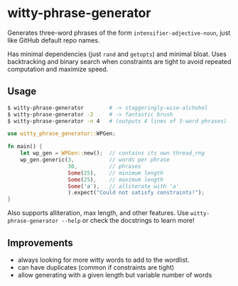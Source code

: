# witty-phrase-generator

Generates three-word phrases of the form `intensifier-adjective-noun`, just like GitHub default repo names.

Has minimal dependencies (just `rand` and `getopts`) and minimal bloat. Uses backtracking and binary search when constraints are tight to avoid repeated computation and maximize speed.

## Usage

```sh
$ witty-phrase-generator        # -> staggeringly-wise-alchohol
$ witty-phrase-generator -2     # -> fantastic brush
$ witty-phrase-generator -n 4   # (outputs 4 lines of 3-word phrases)
```

```rust
use witty_phrase_generator::WPGen;

fn main() {
    let wp_gen = WPGen::new();  // contains its own thread_rng
    wp_gen.generic(3,           // words per phrase
                   30,          // phrases
                   Some(25),    // minimum length
                   Some(25),    // maximum length
                   Some('a'),   // alliterate with 'a'
                   ).expect("Could not satisfy constraints!");
}
```

Also supports alliteration, max length, and other features. Use `witty-phrase-generator --help` or check the docstrings to learn more!

## Improvements
- always looking for more witty words to add to the wordlist.
- can have duplicates (common if constraints are tight)
- allow generating with a given length but variable number of words
